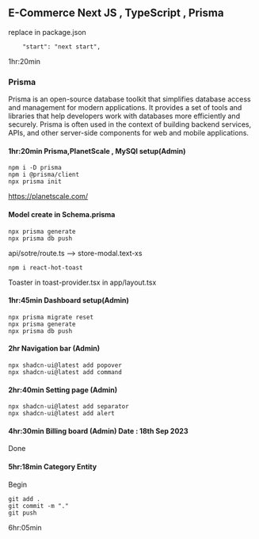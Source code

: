 ## E-Commerce Next JS , TypeScript , Prisma

replace in package.json

```
    "start": "next start",
```

1hr:20min

### Prisma

Prisma is an open-source database toolkit that simplifies database access and management for modern applications. It provides a set of tools and libraries that help developers work with databases more efficiently and securely. Prisma is often used in the context of building backend services, APIs, and other server-side components for web and mobile applications.

#### 1hr:20min Prisma,PlanetScale , MySQl setup(Admin)

```
npm i -D prisma
npm i @prisma/client
npx prisma init
```

https://planetscale.com/

#### Model create in Schema.prisma

```
npx prisma generate
npx prisma db push
```

api/sotre/route.ts --> store-modal.text-xs

```
npm i react-hot-toast
```

Toaster in toast-provider.tsx in app/layout.tsx

#### 1hr:45min Dashboard setup(Admin)

```
npx prisma migrate reset
npx prisma generate
npx prisma db push
```

#### 2hr Navigation bar (Admin)

```
npx shadcn-ui@latest add popover
npx shadcn-ui@latest add command
```

#### 2hr:40min Setting page (Admin)

```
npx shadcn-ui@latest add separator
npx shadcn-ui@latest add alert
```

#### 4hr:30min Billing board (Admin) Date : 18th Sep 2023

Done

#### 5hr:18min Category Entity

Begin

```
git add .
git commit -m "."
git push
```

6hr:05min
